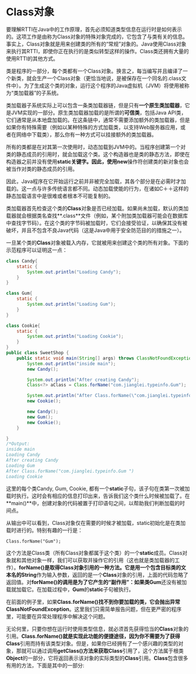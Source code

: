 # Class对象

要理解RTTI在Java中的工作原理，首先必须知道类型信息在运行时是如何表示的。这项工作是由称为Class对象的特殊对象完成的，它包含了与类有关的信息。事实上，Class对象就是用来创建类的所有的“常规”对象的。Java使用Class对象来执行其RTTI，即使你正在执行的是类似转型这样的操作。Class类还拥有大量的使用RTTI的其他方式。

类是程序的一部分，每个类都有一个Class对象。换言之，每当编写并且编译了一个新类，就会生产一个Class对象（更恰当地说，是被保存在一个同名的.class文件中）。为了生成这个类的对象，运行这个程序的Java虚拟机（JVM）将使用被称为“类加载器”的子系统。

类加载器子系统实际上可以包含一条类加载器链，但是只有**一个原生类加载器**，它是JVM实现的一部分。原生类加载器加载的是所谓的**可信类**，包括Java API类，它们通常是从本地盘加载的。在这条链中，通常不需要添加额外的类加载器，但是如果你有特殊需要（例如以某种特殊的方式加载类，以支持Web服务器应用，或者在网络中下载类），那么你有一种方式可以挂接额外的类加载器。

所有的类都是在对其第一次使用时，动态加载到JVM中的。当程序创建第一个对类的静态成员的引用时，就会加载这个类。这个构造器也是类的静态方法，即使在构造器之前并没有使用**static关键字。**因此，使用**new**操作符创建类的新对象也会被当作对类的静态成员的引用。

因此，Java程序在它开始运行之前并非被完全加载，其各个部分是在必需时才加载的。这一点与许多传统语言都不同。动态加载使能的行为，在诸如C＋＋这样的静态加载语言中是很难或者根本不可能复制的。

类加载器首先检查这个类的**Class**对象是否已经加载。如果尚未加载，默认的类加载器就会根据类名查找**.class**文件（例如，某个附加类加载器可能会在数据库中查找字节码）。在这个类的字节码被加载时，它们会接受验证，以确保其没有被破坏，并且不包含不良Java代码（这是Java中用于安全防范目的的措施之一）。

一旦某个类的**Class**对象被载入内存，它就被用来创建这个类的所有对象。下面的示范程序可以证明这一点：

```java
class Candy{
    static {
        System.out.println("Loading Candy");
    }
}

class Gum{
    static {
        System.out.println("Loading Gum");
    }
}

class Cookie{
    static {
        System.out.println("Loading Cookie");
    }
}
public class SweetShop {
    public static void main(String[] args) throws ClassNotFoundException {
        System.out.println("inside main");
        new Candy();

        System.out.println("After creating Candy");
        Class<?> aClass = Class.forName("com.jianglei.typeinfo.Gum");

        System.out.println("After Class.forName(\"com.jianglei.typeinfo.Gum \") ");
        new Cookie();

        new Candy();
        new Gum();
        new Cookie();
    }

}
/*Output:
inside main
Loading Candy
After creating Candy
Loading Gum
After Class.forName("com.jianglei.typeinfo.Gum ") 
Loading Cookie
```

这里的每个类Candy, Gum, Cookie, 都有一个**static**子句，该子句在类第一次被加载时执行。这时会有相应的信息打印出来，告诉我们这个类什么时候被加载了。在**main\(\)**中，创建对象的代码被置于打印语句之间，以帮助我们判断加载的时间点。



从输出中可以看到，Class对象仅在需要的时候才被加载，static初始化是在类加载时进行的。特别有趣的一行是：

```
Class.forName("Gum");
```

这个方法是Class类（所有Class对象都属于这个类）的一个**static**成员。Class对象就和其他对象一样，我们可以获取并操作它的引用（这也就是类加载器的工作）。**forName\(\)**是取得Class对象引用的一种方法。它是用一个包含目标类的文本名的**String**作为输入参数，返回的是一个**Class**对象的引用，上面的代码忽略了返回值。对**forName\(\)**的调用是为了它产生的“副作用”：如果类**Gum**还没有被加载就加载它。在加载过程中，**Gum**的**static**子句被执行。

在前面的例子里，如果**Class.forName\(\)**找不到你要加载的类，它会抛出异常**ClassNotFoundException**。这里我们只需简单报告问题，但在更严密的程序里，可能要在异常处理程序中解决这个问题。



无论何里，只要你想在运行时使用类型信息，就必须首先获得恰当的**Class**对象的引用。**Class.forName\(\)**就是实现此功能的便捷途径，因为你不需要为了获得**Class**引用而持有该类型对象。但是，如果你已经拥有了一个感兴趣的类型的对象，那就可以通过调用**getClass\(\)**方法来获取**Class**引用了，这个方法属于根类**Object**的一部分，它将返回表示该对象的实际类型的**Class**引用。**Class**包含很多有用的方法，下面是其中的一部分:



